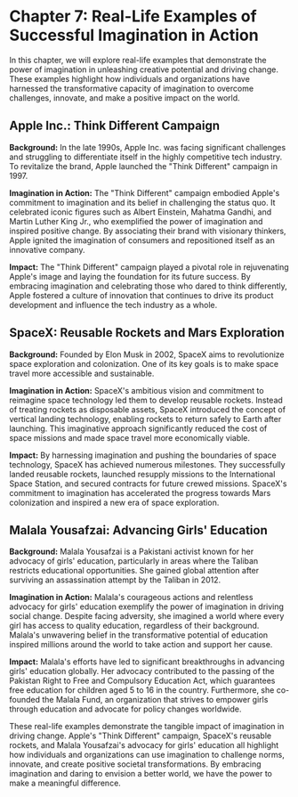 Chapter 7: Real-Life Examples of Successful Imagination in Action
=================================================================

In this chapter, we will explore real-life examples that demonstrate the power of imagination in unleashing creative potential and driving change. These examples highlight how individuals and organizations have harnessed the transformative capacity of imagination to overcome challenges, innovate, and make a positive impact on the world.

Apple Inc.: Think Different Campaign
------------------------------------

**Background:** In the late 1990s, Apple Inc. was facing significant challenges and struggling to differentiate itself in the highly competitive tech industry. To revitalize the brand, Apple launched the "Think Different" campaign in 1997.

**Imagination in Action:** The "Think Different" campaign embodied Apple's commitment to imagination and its belief in challenging the status quo. It celebrated iconic figures such as Albert Einstein, Mahatma Gandhi, and Martin Luther King Jr., who exemplified the power of imagination and inspired positive change. By associating their brand with visionary thinkers, Apple ignited the imagination of consumers and repositioned itself as an innovative company.

**Impact:** The "Think Different" campaign played a pivotal role in rejuvenating Apple's image and laying the foundation for its future success. By embracing imagination and celebrating those who dared to think differently, Apple fostered a culture of innovation that continues to drive its product development and influence the tech industry as a whole.

SpaceX: Reusable Rockets and Mars Exploration
---------------------------------------------

**Background:** Founded by Elon Musk in 2002, SpaceX aims to revolutionize space exploration and colonization. One of its key goals is to make space travel more accessible and sustainable.

**Imagination in Action:** SpaceX's ambitious vision and commitment to reimagine space technology led them to develop reusable rockets. Instead of treating rockets as disposable assets, SpaceX introduced the concept of vertical landing technology, enabling rockets to return safely to Earth after launching. This imaginative approach significantly reduced the cost of space missions and made space travel more economically viable.

**Impact:** By harnessing imagination and pushing the boundaries of space technology, SpaceX has achieved numerous milestones. They successfully landed reusable rockets, launched resupply missions to the International Space Station, and secured contracts for future crewed missions. SpaceX's commitment to imagination has accelerated the progress towards Mars colonization and inspired a new era of space exploration.

Malala Yousafzai: Advancing Girls' Education
--------------------------------------------

**Background:** Malala Yousafzai is a Pakistani activist known for her advocacy of girls' education, particularly in areas where the Taliban restricts educational opportunities. She gained global attention after surviving an assassination attempt by the Taliban in 2012.

**Imagination in Action:** Malala's courageous actions and relentless advocacy for girls' education exemplify the power of imagination in driving social change. Despite facing adversity, she imagined a world where every girl has access to quality education, regardless of their background. Malala's unwavering belief in the transformative potential of education inspired millions around the world to take action and support her cause.

**Impact:** Malala's efforts have led to significant breakthroughs in advancing girls' education globally. Her advocacy contributed to the passing of the Pakistan Right to Free and Compulsory Education Act, which guarantees free education for children aged 5 to 16 in the country. Furthermore, she co-founded the Malala Fund, an organization that strives to empower girls through education and advocate for policy changes worldwide.

These real-life examples demonstrate the tangible impact of imagination in driving change. Apple's "Think Different" campaign, SpaceX's reusable rockets, and Malala Yousafzai's advocacy for girls' education all highlight how individuals and organizations can use imagination to challenge norms, innovate, and create positive societal transformations. By embracing imagination and daring to envision a better world, we have the power to make a meaningful difference.
